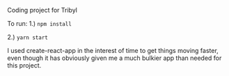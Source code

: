 Coding project for Tribyl

To run:
1.) ```npm install```

2.) ```yarn start```

I used create-react-app in the interest of time to get things moving faster, even though it has obviously given me a much bulkier app than needed for this project. 
